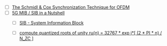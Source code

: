 
- [ ] [The Schmidl & Cox Synchronization Technique for OFDM](https://dspillustrations.com/pages/posts/misc/schmidlcox-synchronization-for-ofdm.html)
- [ ] [5G MIB / SIB in a Nutshell](https://www.sharetechnote.com/html/5G/5G_Mib_Sib.html)
  - [ ] [SIB - System Information Block](https://www.sharetechnote.com/html/5G/5G_Mib_Sib.html#SystemInformationBlockType1)
     
  - [ ] [compute quantized roots of unity ru(n) = 32767 * exp j*\[ (2 * PI * n) / N_ZC \]](https://gitlab.eurecom.fr/oai/openairinterface5g/-/blob/master/openair1/PHY/NR_UE_TRANSPORT/nr_prach.c#L379)
